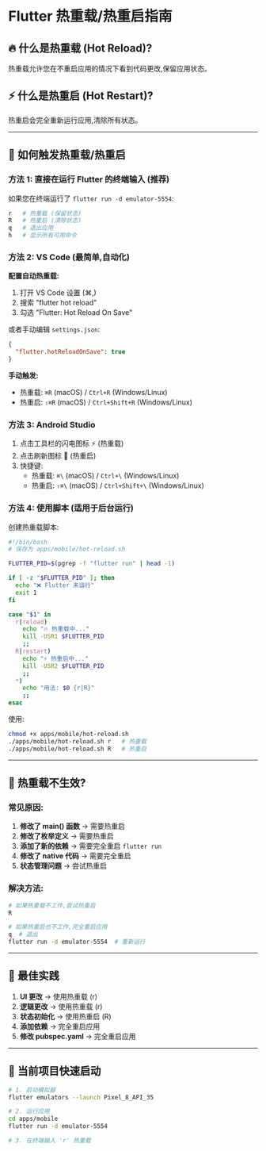 # Flutter 热重载/热重启指南

## 🔥 什么是热重载 (Hot Reload)?

热重载允许您在不重启应用的情况下看到代码更改,保留应用状态。

## ⚡ 什么是热重启 (Hot Restart)?

热重启会完全重新运行应用,清除所有状态。

---

## 📱 如何触发热重载/热重启

### 方法 1: 直接在运行 Flutter 的终端输入 (推荐)

如果您在终端运行了 `flutter run -d emulator-5554`:

```bash
r   # 热重载 (保留状态)
R   # 热重启 (清除状态)
q   # 退出应用
h   # 显示所有可用命令
```

### 方法 2: VS Code (最简单,自动化)

**配置自动热重载:**

1. 打开 VS Code 设置 (⌘,)
2. 搜索 "flutter hot reload"
3. 勾选 "Flutter: Hot Reload On Save"

或者手动编辑 `settings.json`:

```json
{
  "flutter.hotReloadOnSave": true
}
```

**手动触发:**
- 热重载: `⌘R` (macOS) / `Ctrl+R` (Windows/Linux)
- 热重启: `⇧⌘R` (macOS) / `Ctrl+Shift+R` (Windows/Linux)

### 方法 3: Android Studio

1. 点击工具栏的闪电图标 ⚡ (热重载)
2. 点击刷新图标 🔄 (热重启)
3. 快捷键:
   - 热重载: `⌘\` (macOS) / `Ctrl+\` (Windows/Linux)
   - 热重启: `⇧⌘\` (macOS) / `Ctrl+Shift+\` (Windows/Linux)

### 方法 4: 使用脚本 (适用于后台运行)

创建热重载脚本:

```bash
#!/bin/bash
# 保存为 apps/mobile/hot-reload.sh

FLUTTER_PID=$(pgrep -f "flutter run" | head -1)

if [ -z "$FLUTTER_PID" ]; then
  echo "❌ Flutter 未运行"
  exit 1
fi

case "$1" in
  r|reload)
    echo "🔥 热重载中..."
    kill -USR1 $FLUTTER_PID
    ;;
  R|restart)
    echo "⚡ 热重启中..."
    kill -USR2 $FLUTTER_PID
    ;;
  *)
    echo "用法: $0 {r|R}"
    ;;
esac
```

使用:
```bash
chmod +x apps/mobile/hot-reload.sh
./apps/mobile/hot-reload.sh r   # 热重载
./apps/mobile/hot-reload.sh R   # 热重启
```

---

## 🐛 热重载不生效?

### 常见原因:

1. **修改了 main() 函数** → 需要热重启
2. **修改了枚举定义** → 需要热重启
3. **添加了新的依赖** → 需要完全重启 `flutter run`
4. **修改了 native 代码** → 需要完全重启
5. **状态管理问题** → 尝试热重启

### 解决方法:

```bash
# 如果热重载不工作,尝试热重启
R

# 如果热重启也不工作,完全重启应用
q  # 退出
flutter run -d emulator-5554  # 重新运行
```

---

## 📝 最佳实践

1. **UI 更改** → 使用热重载 (r)
2. **逻辑更改** → 使用热重载 (r)
3. **状态初始化** → 使用热重启 (R)
4. **添加依赖** → 完全重启应用
5. **修改 pubspec.yaml** → 完全重启应用

---

## 🚀 当前项目快速启动

```bash
# 1. 启动模拟器
flutter emulators --launch Pixel_8_API_35

# 2. 运行应用
cd apps/mobile
flutter run -d emulator-5554

# 3. 在终端输入 'r' 热重载
```
